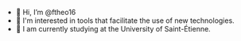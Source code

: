 - 👋 Hi, I’m @ftheo16
- 👀 I'm interested in tools that facilitate the use of new technologies.
- 🌱 I am currently studying at the University of Saint-Étienne.
